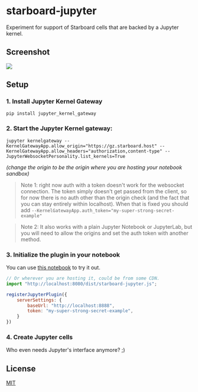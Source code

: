 # starboard-jupyter
Experiment for support of Starboard cells that are backed by a Jupyter kernel.

## Screenshot
![](https://i.imgur.com/WFyAi5R.png)

## Setup


### 1. Install Jupyter Kernel Gateway

```
pip install jupyter_kernel_gateway
```

### 2. Start the Jupyter Kernel gateway:
```
jupyter kernelgateway --KernelGatewayApp.allow_origin="https://gz.starboard.host" --KernelGatewayApp.allow_headers="authorization,content-type" --JupyterWebsocketPersonality.list_kernels=True
```
*(change the origin to be the origin where you are hosting your notebook sandbox)*

> Note 1: right now auth with a token doesn't work for the websocket connection. The token simply doesn't get passed from the client, so for now there is no auth other than the origin check (and the fact that you can stay entirely within localhost). When that is fixed you should add `--KernelGatewayApp.auth_token="my-super-strong-secret-example"`

> Note 2: It also works with a plain Jupyter Notebook or JupyterLab, but you will need to allow the origins and set the auth token with another method.

### 3. Initialize the plugin in your notebook

You can use [this notebook](https://starboard.gg/nb/nA3wm87) to try it out.

```javascript
// Or wherever you are hosting it, could be from some CDN.
import "http://localhost:8080/dist/starboard-jupyter.js";

registerJupyterPlugin({
    serverSettings: {
        baseUrl: "http://localhost:8888",
        token: "my-super-strong-secret-example",
    }
})
```

### 4. Create Jupyter cells

Who even needs Jupyter's interface anymore? ;)

## License

[MIT](./LICENSE)